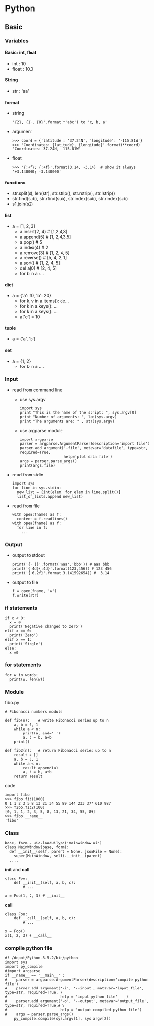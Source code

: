 # Python



##  Basic

### Variables

#### Basic: int, float

* int : 10
* float : 10.0

#### String

* str : 'aa'

#### format

* string

  ```text
  '{2}, {1}, {0}'.format(*'abc') to 'c, b, a'
  ```

* argument

  ```text
  >>> coord = {'latitude': '37.24N', 'longitude': '-115.81W'}
  >>> 'Coordinates: {latitude}, {longitude}'.format(**coord)
  'Coordinates: 37.24N, -115.81W'
  ```

* float

  ```text
  >>> '{:+f}; {:+f}'.format(3.14, -3.14)  # show it always
  '+3.140000; -3.140000'
  ```

#### functions

* str.split\(s\), len\(str\), str.strip\(\), str.rstrip\(\), str.lstrip\(\)
* str.find\(sub\), str.rfind\(sub\), str.index\(sub\), str.rindex\(sub\)
* s1.join\(s2\)

#### list

* a = \[1, 2, 3\]
  * a.insert\(2, 4\) \# \[1,2,4,3\]
  * a.append\(5\) \# \[1, 2,4,3,5\]
  * a.pop\(\) \# 5
  * a.index\(4\) \# 2
  * a.remove\(3\) \# \[1, 2, 4, 5\]
  * a.reverse\(\) \# \[5, 4, 2, 1\]
  * a.sort\(\) \# \[1, 2, 4, 5\]
  * del a\[0\] \# \[2, 4, 5\]
  * for b in a :...

#### dict

* a = {'a': 10, 'b': 20}
  * for k, v in a.items\(\): de...
  * for k in a.keys\(\): ...
  * for k in a.keys\(\): ...
  * a\['c'\] = 10

#### tuple

* a = \('a', 'b'\)

#### set

* a = {1, 2}
  * for b in a :...

### Input

* read from command line
  * use sys.argv

    ```text
    import sys
    print "This is the name of the script: ", sys.argv[0]
    print "Number of arguments: ", len(sys.argv)
    print "The arguments are: " , str(sys.argv)
    ```

  * use argparse module

    ```text
    import argparse
    parser = argparse.ArgumentParser(description='import file')
    parser.add_argument('-file', metavar='datafile', type=str, required=True,
                        help='plot data file')
    args = parser.parse_args()
    print(args.file)
    ```
* read from stdin

  ```text
  import sys
  for line in sys.stdin:
    new_list = [int(elem) for elem in line.split()]
    list_of_lists.append(new_list)
  ```

* read from file

  ```text
  with open(fname) as f:
    content = f.readlines()
  with open(fname) as f:
    for line in f:
      ...
  ```

### Output

* output to stdout

  ```text
  print('{} {}'.format('aaa','bbb')) # aaa bbb
  print('{:4d}{:4d}'.format(123,456)) # 123 456
  print('{:6.2f}'.format(3.141592654)) #  3.14
  ```

* output to file

  ```text
  f = open(fname, 'w')
  f.write(str)
  ```

### if statements

```text
if x < 0:
  x = 0
  print('Negative changed to zero')
elif x == 0:
  print('Zero')
elif x == 1:
  print('Single')
else:
  x =0
```

### for statements

```text
for w in words:
  print(w, len(w))
```

### Module

fibo.py

```text
# Fibonacci numbers module

def fib(n):    # write Fibonacci series up to n
    a, b = 0, 1
    while a < n:
        print(a, end=' ')
        a, b = b, a+b
    print()

def fib2(n):   # return Fibonacci series up to n
    result = []
    a, b = 0, 1
    while a < n:
        result.append(a)
        a, b = b, a+b
    return result
```

code

```text
import fibo
>>> fibo.fib(1000)
0 1 1 2 3 5 8 13 21 34 55 89 144 233 377 610 987
>>> fibo.fib2(100)
[0, 1, 1, 2, 3, 5, 8, 13, 21, 34, 55, 89]
>>> fibo.__name__
'fibo'
```

### Class

```text
base, form = uic.loadUiType('mainwindow.ui')
class MainWindow(base, form):
  def __init__(self, parent = None, jsonFile = None):
    super(MainWindow, self).__init__(parent)
  ....
```

**init** and **call**

```text
class Foo:
    def __init__(self, a, b, c):
        # ...

x = Foo(1, 2, 3) # __init__
```

**call**

```text
class Foo:
    def __call__(self, a, b, c):
        # ...

x = Foo()
x(1, 2, 3) # __call__
```

### compile python file

```text
#! /depot/Python-3.5.2/bin/python
import sys
import py_compile
#import argparse
if __name__ == '__main__' :
#    parser = argparse.ArgumentParser(description='compile python file')
#    parser.add_argument('-i', '--input', metavar='input_file', type=str, required=True, \
#                        help = 'input python file'    )
#    parser.add_argument('-o', '--output', metavar='output_file', type=str, required=True,# \
#                        help = 'output compiled python file')
#    args = parser.parse_args()
    py_compile.compile(sys.argv[1], sys.argv[2])
```

